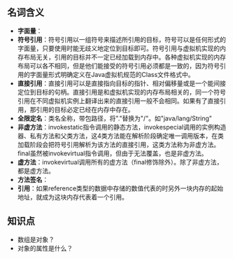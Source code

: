 ## 名词含义

* **字面量**：
* **符号引用**：符号引用以一组符号来描述所引用的目标，符号可以是任何形式的字面量，只要使用时能无歧义地定位到目标即可。符号引用与虚拟机实现的内存布局无关，引用的目标并不一定已经加载到内存中。各种虚拟机实现的内存布局可以各不相同，但是他们能接受的符号引用必须都是一致的，因为符号引用的字面量形式明确定义在Java虚拟机规范的Class文件格式中。
* **直接引用**：直接引用可以是直接指向目标的指针、相对偏移量或是一个能间接定位到目标的句柄。直接引用是和虚拟机实现的内存布局相关的，同一个符号引用在不同虚拟机实例上翻译出来的直接引用一般不会相同。如果有了直接引用，那引用的目标必定已经在内存中存在。
* **全限定名**：类名全称，带包路径，将"."替换为"/"。如"java/lang/String"
* **非虚方法**：invokestatic指令调用的静态方法，invokespecial调用的实例构造器、私有方法和父类方法，这4类方法能在解析阶段确定唯一调用版本，在类加载阶段会把符号引用解析为该方法的直接引用，这类方法称为非虚方法。final虽然被invokevirtual指令调用，但由于无法覆盖，也是非虚方法。
* **虚方法**：invokevirtual调用所有的虚方法（final修饰除外）。除了非虚方法，都是虚方法。
* **方法签名**：
* **引用**：如果reference类型的数据中存储的数值代表的时另外一块内存的起始地址，就成为这块内存代表着一个引用。



## 知识点

* 数组是对象？
* 对象的属性是什么？